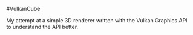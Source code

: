 #VulkanCube

My attempt at a simple 3D renderer written with the Vulkan Graphics API  
to understand the API better.  